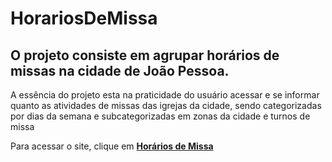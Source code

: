 # HorariosDeMissa
## O projeto consiste em agrupar horários de missas na cidade de João Pessoa. 

A essência do projeto esta na praticidade do usuário acessar e se informar quanto as atividades de missas das igrejas da cidade, sendo categorizadas por dias da semana e subcategorizadas em zonas da cidade e turnos de missa

Para acessar o site, clique em [**Horários de Missa**](https://oiclai.github.io/HorariosDeMissa/)
